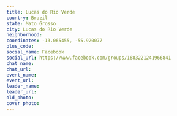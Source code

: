 ```yaml
---
title: Lucas do Rio Verde
country: Brazil
state: Mato Grosso
city: Lucas do Rio Verde
neighborhood: 
coordinates: -13.065455, -55.920077
plus_code:
social_name: Facebook
social_url: https://www.facebook.com/groups/1683221241966841
chat_name:
chat_url:
event_name:
event_url:
leader_name:
leader_url:
old_photo: 
cover_photo:
---
```

